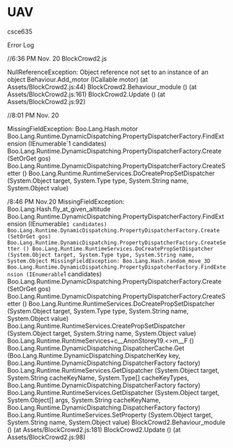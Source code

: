 UAV
===

csce635

Error Log

//6:36 PM Nov. 20 BlockCrowd2.js 


NullReferenceException: Object reference not set to an instance of an object
Behaviour.Add_motor (ICallable motor) (at Assets/BlockCrowd2.js:44)
BlockCrowd2.Behaviour_module () (at Assets/BlockCrowd2.js:161)
BlockCrowd2.Update () (at Assets/BlockCrowd2.js:92)

//8:01 PM Nov. 20

MissingFieldException: Boo.Lang.Hash.motor
Boo.Lang.Runtime.DynamicDispatching.PropertyDispatcherFactory.FindExtension (IEnumerable`1 candidates)
Boo.Lang.Runtime.DynamicDispatching.PropertyDispatcherFactory.Create (SetOrGet gos)
Boo.Lang.Runtime.DynamicDispatching.PropertyDispatcherFactory.CreateSetter ()
Boo.Lang.Runtime.RuntimeServices.DoCreatePropSetDispatcher (System.Object target, System.Type type, System.String name, System.Object value)


/8:46 PM Nov.20
MissingFieldException: Boo.Lang.Hash.fly_at_given_altitude
Boo.Lang.Runtime.DynamicDispatching.PropertyDispatcherFactory.FindExtension (IEnumerable`1 candidates)
Boo.Lang.Runtime.DynamicDispatching.PropertyDispatcherFactory.Create (SetOrGet gos)
Boo.Lang.Runtime.DynamicDispatching.PropertyDispatcherFactory.CreateSetter ()
Boo.Lang.Runtime.RuntimeServices.DoCreatePropSetDispatcher (System.Object target, System.Type type, System.String name, System.Object
MissingFieldException: Boo.Lang.Hash.random_move_3D
Boo.Lang.Runtime.DynamicDispatching.PropertyDispatcherFactory.FindExtension (IEnumerable`1 candidates)
Boo.Lang.Runtime.DynamicDispatching.PropertyDispatcherFactory.Create (SetOrGet gos)
Boo.Lang.Runtime.DynamicDispatching.PropertyDispatcherFactory.CreateSetter ()
Boo.Lang.Runtime.RuntimeServices.DoCreatePropSetDispatcher (System.Object target, System.Type type, System.String name, System.Object value)
Boo.Lang.Runtime.RuntimeServices.CreatePropSetDispatcher (System.Object target, System.String name, System.Object value)
Boo.Lang.Runtime.RuntimeServices+<SetProperty>c__AnonStorey19.<>m__F ()
Boo.Lang.Runtime.DynamicDispatching.DispatcherCache.Get (Boo.Lang.Runtime.DynamicDispatching.DispatcherKey key, Boo.Lang.Runtime.DynamicDispatching.DispatcherFactory factory)
Boo.Lang.Runtime.RuntimeServices.GetDispatcher (System.Object target, System.String cacheKeyName, System.Type[] cacheKeyTypes, Boo.Lang.Runtime.DynamicDispatching.DispatcherFactory factory)
Boo.Lang.Runtime.RuntimeServices.GetDispatcher (System.Object target, System.Object[] args, System.String cacheKeyName, Boo.Lang.Runtime.DynamicDispatching.DispatcherFactory factory)
Boo.Lang.Runtime.RuntimeServices.SetProperty (System.Object target, System.String name, System.Object value)
BlockCrowd2.Behaviour_module () (at Assets/BlockCrowd2.js:181)
BlockCrowd2.Update () (at Assets/BlockCrowd2.js:98)
